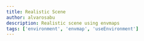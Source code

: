 ```yaml
---
title: Realistic Scene
author: alvarosabu
description: Realistic scene using envmaps
tags: ['environment', 'envmap', 'useEnvironment']
---
```


<Realistic />
